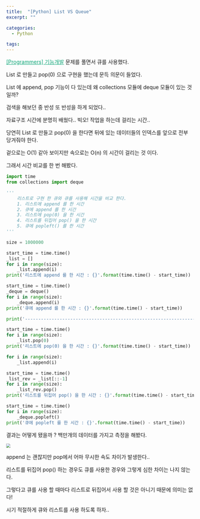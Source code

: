 ```yaml
---
title:  "[Python] List VS Queue"
excerpt: ""

categories:
  - Python

tags:
---
```


<a href="https://nam-ki-bok.github.io/quiz/Quiz_Dispatch/" style="color:#0FA678">[Programmers] 기능개발</a> 문제를 풀면서 큐를 사용했다.

List 로 만들고 pop(0) 으로 구현을 했는데 문득 의문이 들었다.

List 에 append, pop 기능이 다 있는데 왜 collections 모듈에 deque 모듈이 있는 것 일까?

검색을 해보던 중 반성 또 반성을 하게 되었다..

자료구조 시간에 분명히 배웠다.. 빅오! 작업을 하는데 걸리는 시간..

당연히 List 로 만들고 pop(0) 을 한다면 뒤에 있는 데이터들의 인덱스를 앞으로 전부 당겨줘야 한다.

겉으로는 O(1) 같아 보이지만 속으로는 O(n) 의 시간이 걸리는 것 이다.

그래서 시간 비교를 한 번 해봤다.

```python
import time
from collections import deque

''' 
    리스트로 구현 한 큐와 큐를 사용해 시간을 비교 한다.
    1. 리스트에 append 를 한 시간
    2. 큐에 append 를 한 시간
    3. 리스트에 pop(0) 을 한 시간
    4. 리스트를 뒤집어 pop() 을 한 시간
    5. 큐에 popleft() 를 한 시간
'''

size = 1000000

start_time = time.time()
_list = []
for i in range(size):
    _list.append(i)
print('리스트에 append 를 한 시간 : {}'.format(time.time() - start_time))

start_time = time.time()
_deque = deque()
for i in range(size):
    _deque.append(i)
print('큐에 append 를 한 시간 : {}'.format(time.time() - start_time))

print('-----------------------------------------------------------------')

start_time = time.time()
for i in range(size):
    _list.pop(0)
print('리스트에 pop(0) 을 한 시간 : {}'.format(time.time() - start_time))

for i in range(size):
    _list.append(i)

start_time = time.time()
_list_rev = _list[::-1]
for i in range(size):
    _list_rev.pop()
print('리스트를 뒤집어 pop() 을 한 시간 : {}'.format(time.time() - start_time))

start_time = time.time()
for i in range(size):
    _deque.popleft()
print('큐에 popleft 를 한 시간 : {}'.format(time.time() - start_time))
```

결과는 어떻게 됐을까 ? 백만개의 데이터를 가지고 측정을 해봤다.

<img src="https://nam-ki-bok.github.io/assets/images/language/p_1.png" style="zoom:70%;" />

append 는 괜찮지만 pop에서 어마 무시한 속도 차이가 발생한다..

리스트를 뒤집어 pop() 하는 경우도 큐를 사용한 경우와 그렇게 심한 차이는 나지 않는다.

그렇다고 큐를 사용 할 때마다 리스트로 뒤집어서 사용 할 것은 아니기 때문에 의미는 없다!

시기 적절하게 큐와 리스트를 사용 하도록 하자..